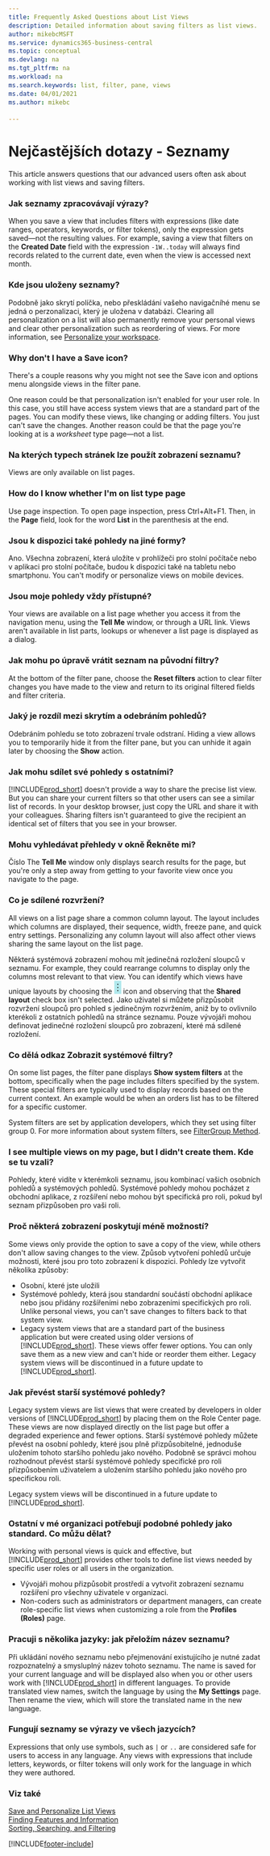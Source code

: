 ```yaml
---
title: Frequently Asked Questions about List Views
description: Detailed information about saving filters as list views.
author: mikebcMSFT
ms.service: dynamics365-business-central
ms.topic: conceptual
ms.devlang: na
ms.tgt_pltfrm: na
ms.workload: na
ms.search.keywords: list, filter, pane, views
ms.date: 04/01/2021
ms.author: mikebc

---
```

# Nejčastějších dotazy - Seznamy
This article answers questions that our advanced users often ask about working with list views and saving filters.

### Jak seznamy zpracovávají výrazy?

When you save a view that includes filters with expressions (like date ranges, operators, keywords, or filter tokens), only the expression gets saved&mdash;not the resulting values. For example, saving a view that filters on the **Created Date** field with the expression `-1W..today` will always find records related to the current date, even when the view is accessed next month.

### Kde jsou uloženy seznamy?

Podobně jako skrytí políčka, nebo přeskládání vašeho navigačníhé menu se jedná o perzonalizaci, který je uložena v databázi. Clearing all personalization on a list will also permanently remove your personal views and clear other personalization such as reordering of views. For more information, see [Personalize your workspace](ui-personalization-user.md).

### <a name="save"></a>Why don't I have a Save icon?

There's a couple reasons why you might not see the Save icon and options menu alongside views in the filter pane.

One reason could be that personalization isn't enabled for your user role. In this case, you still have access system views that are a standard part of the pages. You can modify these views, like changing or adding filters. You just can't save the changes. Another reason could be that the page you're looking at is a *worksheet* type page&mdash;not a list.

### Na kterých typech stránek lze použít zobrazení seznamu?

Views are only available on list pages.

### How do I know whether I'm on list type page

Use page inspection. To open page inspection, press Ctrl+Alt+F1. Then, in the **Page** field, look for the word **List** in the parenthesis at the end.

### Jsou k dispozici také pohledy na jiné formy?

Ano. Všechna zobrazení, která uložíte v prohlížeči pro stolní počítače nebo v aplikaci pro stolní počítače, budou k dispozici také na tabletu nebo smartphonu. You can't modify or personalize views on mobile devices.

### Jsou moje pohledy vždy přístupné?

Your views are available on a list page whether you access it from the navigation menu, using the **Tell Me** window, or through a URL link. Views aren't available in list parts, lookups or whenever a list page is displayed as a dialog.

### Jak mohu po úpravě vrátit seznam na původní filtry?

At the bottom of the filter pane, choose the **Reset filters** action to clear filter changes you have made to the view and return to its original filtered fields and filter criteria.

### Jaký je rozdíl mezi skrytím a odebráním pohledů?

Odebráním pohledu se toto zobrazení trvale odstraní. Hiding a view allows you to temporarily hide it from the filter pane, but you can unhide it again later by choosing the **Show** action.

### Jak mohu sdílet své pohledy s ostatními?

[!INCLUDE[prod_short](includes/prod_short.md)] doesn't provide a way to share the precise list view. But you can share your current filters so that other users can see a similar list of records. In your desktop browser, just copy the URL and share it with your colleagues. Sharing filters isn't guaranteed to give the recipient an identical set of filters that you see in your browser.

### Mohu vyhledávat přehledy v okně Řekněte mi?

Číslo  The **Tell Me** window only displays search results for the page, but you're only a step away from getting to your favorite view once you navigate to the page.

### Co je sdílené rozvržení?

All views on a list page share a common column layout. The layout includes which columns are displayed, their sequence, width, freeze pane, and quick entry settings. Personalizing any column layout will also affect other views sharing the same layout on the list page.

Některá systémová zobrazení mohou mít jedinečná rozložení sloupců v seznamu. For example, they could rearrange columns to display only the columns most relevant to that view. You can identify which views have unique layouts by choosing the ![Show more options](media/show-more-options-icon.png "Show more options") icon and observing that the **Shared layout** check box isn't selected. Jako uživatel si můžete přizpůsobit rozvržení sloupců pro pohled s jedinečným rozvržením, aniž by to ovlivnilo kterékoli z ostatních pohledů na stránce seznamu. Pouze vývojáři mohou definovat jedinečné rozložení sloupců pro zobrazení, které má sdílené rozložení.

### Co dělá odkaz Zobrazit systémové filtry?

On some list pages, the filter pane displays **Show system filters** at the bottom, specifically when the page includes filters specified by the system. These special filters are typically used to display records based on the current context. An example would be when an orders list has to be filtered for a specific customer.

System filters are set by application developers, which they set using filter group 0. For more information about system filters, see [FilterGroup Method](/dynamics365/business-central/dev-itpro/developer/methods-auto/record/record-filtergroup-method).

### I see multiple views on my page, but I didn't create them. Kde se tu vzali?

Pohledy, které vidíte v kterémkoli seznamu, jsou kombinací vašich osobních pohledů a systémových pohledů. Systémové pohledy mohou pocházet z obchodní aplikace, z rozšíření nebo mohou být specifická pro roli, pokud byl seznam přizpůsoben pro vaši roli.

### Proč některá zobrazení poskytují méně možností?

Some views only provide the option to save a copy of the view, while others don't allow saving changes to the view. Způsob vytvoření pohledů určuje možnosti, které jsou pro toto zobrazení k dispozici. Pohledy lze vytvořit několika způsoby:

- Osobní, které jste uložili
- Systémové pohledy, která jsou standardní součástí obchodní aplikace nebo jsou přidány rozšířeními nebo zobrazeními specifických pro roli. Unlike personal views, you can't save changes to filters back to that system view.
- Legacy system views that are a standard part of the business application but were created using older versions of [!INCLUDE[prod_short](includes/prod_short.md)]. These views offer fewer options. You can only save them as a new view and can't hide or reorder them either. Legacy system views will be discontinued in a future update to [!INCLUDE[prod_short](includes/prod_short.md)].

### Jak převést starší systémové pohledy?

Legacy system views are list views that were created by developers in older versions of [!INCLUDE[prod_short](includes/prod_short.md)] by placing them on the Role Center page. These views are now displayed directly on the list page but offer a degraded experience and fewer options. Starší systémové pohledy můžete převést na osobní pohledy, které jsou plně přizpůsobitelné, jednoduše uložením tohoto staršího pohledu jako nového. Podobně se správci mohou rozhodnout převést starší systémové pohledy specifické pro roli přizpůsobením uživatelem a uložením staršího pohledu jako nového pro specifickou roli.

Legacy system views will be discontinued in a future update to [!INCLUDE[prod_short](includes/prod_short.md)].

### Ostatní v mé organizaci potřebují podobné pohledy jako standard. Co můžu dělat?

Working with personal views is quick and effective, but [!INCLUDE[prod_short](includes/prod_short.md)] provides other tools to define list views needed by specific user roles or all users in the organization.
- Vývojáři mohou přizpůsobit prostředí a vytvořit zobrazení seznamu rozšíření pro všechny uživatele v organizaci.
- Non-coders such as administrators or department managers, can create role-specific list views when customizing a role from the **Profiles (Roles)** page.

### Pracuji s několika jazyky: jak přeložím název seznamu?

Při ukládání nového seznamu nebo přejmenování existujícího je nutné zadat rozpoznatelný a smysluplný název tohoto seznamu. The name is saved for your current language and will be displayed also when you or other users work with [!INCLUDE[prod_short](includes/prod_short.md)] in different languages. To provide translated view names, switch the language by using the **My Settings** page. Then rename the view, which will store the translated name in the new language.

### Fungují seznamy se výrazy ve všech jazycích?

Expressions that only use symbols, such as `|` or `..` are considered safe for users to access in any language. Any views with expressions that include letters, keywords, or filter tokens will only work for the language in which they were authored.

### Viz také

[Save and Personalize List Views](ui-views.md)  
[Finding Features and Information](ui-search.md)  
[Sorting, Searching, and Filtering](ui-enter-criteria-filters.md)


[!INCLUDE[footer-include](includes/footer-banner.md)]